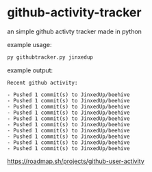 # github-activity-tracker

an simple github activty tracker made in python

example usage:
```py
py githubtracker.py jinxedup
```
example output:
```
Recent github activity:

- Pushed 1 commit(s) to JinxedUp/beehive
- Pushed 1 commit(s) to JinxedUp/beehive
- Pushed 1 commit(s) to JinxedUp/beehive
- Pushed 1 commit(s) to JinxedUp/beehive
- Pushed 1 commit(s) to JinxedUp/beehive
- Pushed 1 commit(s) to JinxedUp/beehive
- Pushed 1 commit(s) to JinxedUp/beehive
- Pushed 1 commit(s) to JinxedUp/beehive
- Pushed 1 commit(s) to JinxedUp/beehive
- Pushed 1 commit(s) to JinxedUp/beehive
```

https://roadmap.sh/projects/github-user-activity
